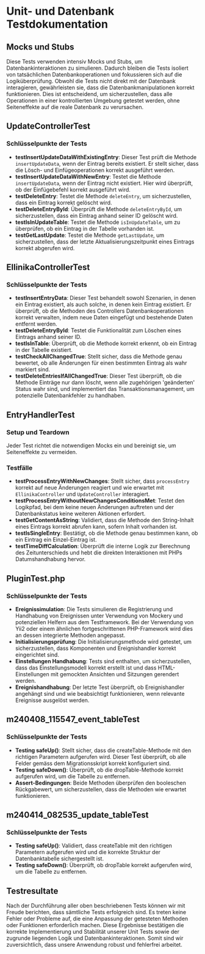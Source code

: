 # Unit- und Datenbank Testdokumentation

## Mocks und Stubs

Diese Tests verwenden intensiv Mocks und Stubs, um Datenbankinteraktionen zu simulieren. Dadurch bleiben die Tests isoliert von tatsächlichen Datenbankoperationen und fokussieren sich auf die Logiküberprüfung. Obwohl die Tests nicht direkt mit der Datenbank interagieren, gewährleisten sie, dass die Datenbankmanipulationen korrekt funktionieren. Dies ist entscheidend, um sicherzustellen, dass alle Operationen in einer kontrollierten Umgebung getestet werden, ohne Seiteneffekte auf die reale Datenbank zu verursachen.

## UpdateControllerTest

### Schlüsselpunkte der Tests

- **testInsertUpdateDataWithExistingEntry**: Dieser Test prüft die Methode `insertUpdateData`, wenn der Eintrag bereits existiert. Er stellt sicher, dass die Lösch- und Einfügeoperationen korrekt ausgeführt werden.
- **testInsertUpdateDataWithNewEntry**: Testet die Methode `insertUpdateData`, wenn der Eintrag nicht existiert. Hier wird überprüft, ob der Einfügebefehl korrekt ausgeführt wird.
- **testDeleteEntry**: Testet die Methode `deleteEntry`, um sicherzustellen, dass ein Eintrag korrekt gelöscht wird.
- **testDeleteEntryById**: Überprüft die Methode `deleteEntryById`, um sicherzustellen, dass ein Eintrag anhand seiner ID gelöscht wird.
- **testIsInUpdateTable**: Testet die Methode `isInUpdateTable`, um zu überprüfen, ob ein Eintrag in der Tabelle vorhanden ist.
- **testGetLastUpdate**: Testet die Methode `getLastUpdate`, um sicherzustellen, dass der letzte Aktualisierungszeitpunkt eines Eintrags korrekt abgerufen wird.

## EllinikaControllerTest

### Schlüsselpunkte der Tests

- **testInsertEntryData**: Dieser Test behandelt sowohl Szenarien, in denen ein Eintrag existiert, als auch solche, in denen kein Eintrag existiert. Er überprüft, ob die Methoden des Controllers Datenbankoperationen korrekt verwalten, indem neue Daten eingefügt und bestehende Daten entfernt werden.
- **testDeleteEntryById**: Testet die Funktionalität zum Löschen eines Eintrags anhand seiner ID.
- **testIsInTable**: Überprüft, ob die Methode korrekt erkennt, ob ein Eintrag in der Tabelle existiert.
- **testCheckAllChangedTrue**: Stellt sicher, dass die Methode genau bewertet, ob alle Änderungen für einen bestimmten Eintrag als wahr markiert sind.
- **testDeleteEntriesIfAllChangedTrue**: Dieser Test überprüft, ob die Methode Einträge nur dann löscht, wenn alle zugehörigen 'geänderten' Status wahr sind, und implementiert das Transaktionsmanagement, um potenzielle Datenbankfehler zu handhaben.

## EntryHandlerTest

### Setup und Teardown
Jeder Test richtet die notwendigen Mocks ein und bereinigt sie, um Seiteneffekte zu vermeiden.

### Testfälle
- **testProcessEntryWithNewChanges**: Stellt sicher, dass `processEntry` korrekt auf neue Änderungen reagiert und wie erwartet mit `EllinikaController` und `UpdateController` interagiert.
- **testProcessEntryWithoutNewChangesConditionsMet**: Testet den Logikpfad, bei dem keine neuen Änderungen auftreten und der Datenbankstatus keine weiteren Aktionen erfordert.
- **testGetContentAsString**: Validiert, dass die Methode den String-Inhalt eines Eintrags korrekt abrufen kann, sofern Inhalt vorhanden ist.
- **testIsSingleEntry**: Bestätigt, ob die Methode genau bestimmen kann, ob ein Eintrag ein Einzel-Eintrag ist.
- **testTimeDiffCalculation**: Überprüft die interne Logik zur Berechnung des Zeitunterschieds und hebt die direkten Interaktionen mit PHPs Datumshandhabung hervor.

## PluginTest.php

### Schlüsselpunkte der Tests

- **Ereignissimulation**: Die Tests simulieren die Registrierung und Handhabung von Ereignissen unter Verwendung von Mockery und potenziellen Helfern aus dem Testframework. Bei der Verwendung von Yii2 oder einem ähnlichen fortgeschrittenen PHP-Framework wird dies an dessen integrierte Methoden angepasst.
- **Initialisierungsprüfung**: Die Initialisierungsmethode wird getestet, um sicherzustellen, dass Komponenten und Ereignishandler korrekt eingerichtet sind.
- **Einstellungen Handhabung**: Tests sind enthalten, um sicherzustellen, dass das Einstellungsmodell korrekt erstellt ist und dass HTML-Einstellungen mit gemockten Ansichten und Sitzungen gerendert werden.
- **Ereignishandhabung**: Der letzte Test überprüft, ob Ereignishandler angehängt sind und wie beabsichtigt funktionieren, wenn relevante Ereignisse ausgelöst werden.

## m240408_115547_event_tableTest

### Schlüsselpunkte der Tests

- **Testing safeUp()**: Stellt sicher, dass die createTable-Methode mit den richtigen Parametern aufgerufen wird. Dieser Test überprüft, ob alle Felder gemäss dem Migrationsskript korrekt konfiguriert sind.
- **Testing safeDown()**: Überprüft, ob die dropTable-Methode korrekt aufgerufen wird, um die Tabelle zu entfernen.
- **Assert-Bedingungen**: Beide Methoden überprüfen den booleschen Rückgabewert, um sicherzustellen, dass die Methoden wie erwartet funktionieren.

## m240414_082535_update_tableTest

### Schlüsselpunkte der Tests

- **Testing safeUp()**: Validiert, dass createTable mit den richtigen Parametern aufgerufen wird und die korrekte Struktur der Datenbanktabelle sichergestellt ist.
- **Testing safeDown()**: Überprüft, ob dropTable korrekt aufgerufen wird, um die Tabelle zu entfernen.

## Testresultate

Nach der Durchführung aller oben beschriebenen Tests können wir mit Freude berichten, dass sämtliche Tests erfolgreich sind. Es treten keine Fehler oder Probleme auf, die eine Anpassung der getesteten Methoden oder Funktionen erforderlich machen. Diese Ergebnisse bestätigen die korrekte Implementierung und Stabilität unserer Unit Tests sowie der zugrunde liegenden Logik und Datenbankinteraktionen. Somit sind wir zuversichtlich, dass unsere Anwendung robust und fehlerfrei arbeitet.
